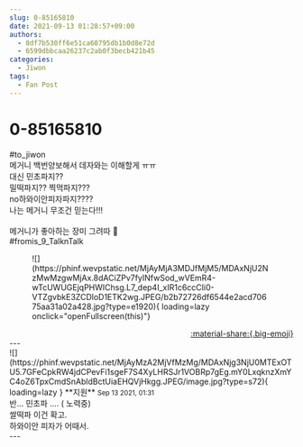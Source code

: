 ```yaml
---
slug: 0-85165810
date: 2021-09-13 01:28:57+09:00
authors:
  - 8df7b530ff6e51ca60795db1b0d8e72d
  - 6599dbbcaa26237c2ab0f3becb421b45
categories:
  - Jiwon
tags:
  - Fan Post
---
```


# 0-85165810

<div class="post-container" markdown="1">
<div class="content-container md-sidebar__scrollwrap" markdown="1">

\#to_jiwon <br>메거니 백번양보해서 데자와는 이해할게 ㅠㅠ<br>대신 민초파지??<br>밀떡파지?? 찍먹파지???<br>no하와이안피자파지????<br>나는 메거니 무조건 믿는다!!!<br><br>메거니가 좋아하는 장미 그려따 🌹 <br>\#fromis_9_TalknTalk 
<figure markdown="1">
![](https://phinf.wevpstatic.net/MjAyMjA3MDJfMjM5/MDAxNjU2NzMwMzgwMjAx.8dACiZPv7fyINfwSod_wVEmR4-wTcUWUGEjqPHWIChsg.L7_dep4I_xIR1c6ccCIi0-VTZgvbkE3ZCDloD1ETK2wg.JPEG/b2b72726df6544e2acd70675aa31a02a428.jpg?type=e1920){ loading=lazy onclick="openFullscreen(this)"}
</figure>


</div>
</div>

<div style="text-align: right;" markdown="1">
<a href="https://weverse.io/fromis9/fanpost/0-85165810" style="text-align: right;">:material-share:{.big-emoji}</a>
</div>
---

<div class="comments-container md-sidebar__scrollwrap" markdown="1">
<div class="comment" markdown="1">
<div class='id-container' markdown="1">
![](https://phinf.wevpstatic.net/MjAyMzA2MjVfMzMg/MDAxNjg3NjU0MTExOTU5.7GFeCpkRW4jdCPevFi1sgeF7S4XyLHRSJr1VOBRp7gEg.mY0LxqknzXmYC4oZ6TpxCmdSnAbldBctUiaEHQVjHkgg.JPEG/image.jpg?type=s72){ loading=lazy }
**<span class="artist">지원</span>** <small>Sep 13 2021, 01:31</small><br>
</div>
<div class='comment-body' markdown="1">
반... 민초파 .... ( 노력중)<br>쌀떡파 이건 확고.<br>하와이안 피자가 어때서.<br>
</div>
</div>
</div>
---
